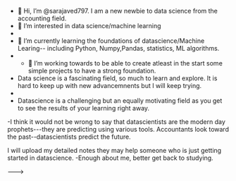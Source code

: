 - 👋 Hi, I’m @sarajaved797.  I am a  new newbie to data science from the accounting field. 
- 👀 I’m interested in data science/machine learning
- 
- 🌱 I’m currently learning  the foundations of datascience/Machine Learing-- including Python, Numpy,Pandas, statistics, ML algorithms.
- - 💞️ I’m working towards to be able to create atleast in the start some simple projects to have a strong foundation. 
- Data science is a fascinating field, so much to learn and explore. It is hard to keep up with new advancemnents but I will keep trying.
-
- Datascience is a challenging but  an equally motivating field as you get to see the results of your learning right away.
  
-I think it would not be wrong to say that datascientists are the modern day prophets---they are predicting using various tools.
Accountants look toward the past--datascientists predict the future.

 I will upload my detailed notes they may help someone who is just getting started in datascience.
-Enough about me, better get back to studying. 

--->
